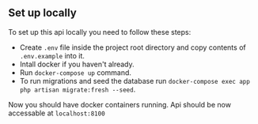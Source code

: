 ## Set up locally

To set up this api locally you need to follow these steps:
- Create `.env` file inside the project root directory and copy contents of `.env.example` into it.
- Intall docker if you haven't already.
- Run `docker-compose up` command.
- To run migrations and seed the database run `docker-compose exec app php artisan migrate:fresh --seed`.

Now you should have docker containers running. Api should be now accessable at `localhost:8100`
